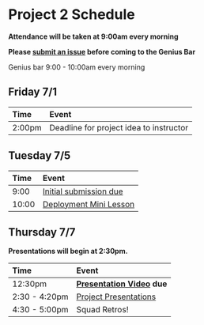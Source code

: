 # Project 2 Schedule

**Attendance will be taken at 9:00am every morning**

**Please [submit an issue](https://github.com/ga-wdi-exercises/project2/issues/new) before coming to the Genius Bar**

Genius bar 9:00 - 10:00am every morning

## Friday 7/1

| Time   | Event                                   |
|:-------|:----------------------------------------|
| 2:00pm | Deadline for project idea to instructor |

## Tuesday 7/5


| Time            | Event                                                                               |
|:----------------|:------------------------------------------------------------------------------------|
| 9:00            | [Initial submission due](https://github.com/ga-wdi-exercises/project2#deliverables) |
| 10:00            | [Deployment Mini Lesson](https://github.com/ga-wdi-lessons/rails-deployment) |


## Thursday 7/7

**Presentations will begin at 2:30pm.**

| Time          | Event                                            |
|:--------------|:-------------------------------------------------|
| 12:30pm       | **[Presentation Video](./presentations.md) due** |
| 2:30 - 4:20pm | [Project Presentations](./presentations.md)      |
| 4:30 - 5:00pm | Squad Retros!                                    |

